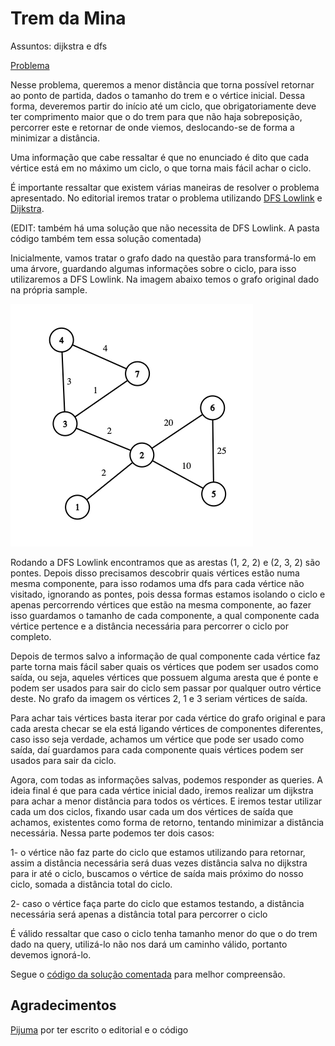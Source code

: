 # Trem da Mina
Assuntos: dijkstra e dfs 

[Problema](https://olimpiada.ic.unicamp.br/pratique/p2/2020/f3/trem/) 

Nesse problema, queremos a menor distância que torna possível retornar ao ponto de partida, dados o tamanho do trem e o vértice inicial. Dessa forma, deveremos partir do início até um ciclo, que obrigatoriamente deve ter comprimento maior que o do trem para que não haja sobreposição,  percorrer este e retornar de onde viemos, deslocando-se de forma a minimizar a distância. 

Uma informação que cabe ressaltar é que no enunciado é dito que cada vértice está em no máximo um ciclo, o que torna mais fácil achar o ciclo. 

É importante ressaltar que existem várias maneiras de resolver o problema apresentado. No editorial iremos tratar o problema utilizando [DFS Lowlink](https://codeforces.com/blog/entry/68138)  e [Dijkstra](https://noic.com.br/materiais-informatica/curso/graphs-03/).

(EDIT: também há uma solução que não necessita de DFS Lowlink. A pasta código também tem essa solução comentada)

Inicialmente, vamos tratar o grafo dado na questão para transformá-lo em uma árvore, guardando algumas informações sobre o ciclo, para isso utilizaremos a DFS Lowlink. Na imagem abaixo temos o grafo original dado na própria sample. 

![Grafo](https://github.com/sarmentow/editoriais-obi/blob/main/2020/imagens/trem-da-mina-grafo.png?raw=true)



Rodando a DFS Lowlink encontramos que as arestas (1, 2, 2) e (2, 3, 2) são pontes. Depois disso precisamos descobrir quais vértices estão numa mesma componente, para isso rodamos uma dfs para cada vértice não visitado, ignorando as pontes, pois dessa formas estamos isolando o ciclo e apenas percorrendo vértices que estão na mesma componente, ao fazer isso guardamos o tamanho de cada componente, a qual componente cada vértice pertence e a distância necessária para percorrer o ciclo por completo. 

Depois de termos salvo a informação de qual componente cada vértice faz parte torna mais fácil saber quais os vértices que podem ser usados como saída, ou seja, aqueles vértices que possuem alguma aresta que é ponte e podem ser usados para sair do ciclo sem passar por qualquer outro vértice deste. No grafo da imagem os vértices 2, 1 e 3 seriam vértices de saída. 

Para achar tais vértices basta iterar por cada vértice do grafo original e para cada aresta checar se ela está ligando vértices de componentes diferentes, caso isso seja verdade, achamos um vértice que pode ser usado como saída, daí guardamos para cada componente quais vértices podem ser usados para sair da ciclo. 

Agora, com todas as informações salvas, podemos responder as queries. A ideia final é que para cada vértice inicial dado, iremos realizar um dijkstra para achar a menor distância para todos os vértices. E iremos testar utilizar cada um dos ciclos, fixando usar cada um dos vértices de saída que achamos, existentes como forma de retorno, tentando minimizar a distância necessária. Nessa parte podemos ter dois casos:
 
1- o vértice não faz parte do ciclo que estamos utilizando para retornar, assim a distância necessária será duas vezes distância salva no dijkstra para ir até o ciclo, buscamos o vértice de saída mais próximo do nosso ciclo, somada a distância total do ciclo. 

2- caso o vértice faça parte do ciclo que estamos testando, a distância necessária será apenas a distância total para percorrer o ciclo 

É válido ressaltar que caso o ciclo tenha tamanho menor do que o do trem dado na query, utilizá-lo não nos dará um caminho válido, portanto devemos ignorá-lo.  

Segue o [código da solução comentada](https://github.com/sarmentow/editoriais-obi/blob/main/2020/codigo/trem-da-mina.cpp) para melhor compreensão. 
 
 
## Agradecimentos
[Pijuma](https://github.com/pijuma) por ter escrito o editorial e o código

